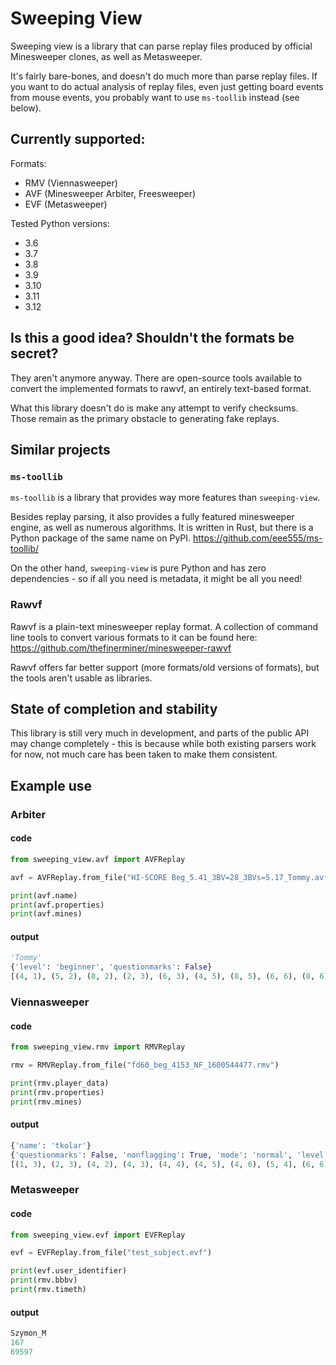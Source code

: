 # Sweeping View

Sweeping view is a library that can parse replay files produced by official
Minesweeper clones, as well as Metasweeper.

It's fairly bare-bones, and doesn't do much more than parse replay files. If
you want to do actual analysis of replay files, even just getting board events
from mouse events, you probably want to use `ms-toollib` instead (see below).

## Currently supported:

Formats:
 - RMV (Viennasweeper)
 - AVF (Minesweeper Arbiter, Freesweeper)
 - EVF (Metasweeper)

Tested Python versions:
 - 3.6
 - 3.7
 - 3.8
 - 3.9
 - 3.10
 - 3.11
 - 3.12

## Is this a good idea? Shouldn't the formats be secret?

They aren't anymore anyway. There are open-source tools available to convert
the implemented formats to rawvf, an entirely text-based format.

What this library doesn't do is make any attempt to verify checksums. Those
remain as the primary obstacle to generating fake replays.

## Similar projects

### `ms-toollib`

`ms-toollib` is a library that provides way more features than `sweeping-view`.

Besides replay parsing, it also provides a fully featured minesweeper engine,
as well as numerous algorithms. It is written in Rust, but there is a Python
package of the same name on PyPI.
https://github.com/eee555/ms-toollib/

On the other hand, `sweeping-view` is pure Python and has zero dependencies -
so if all you need is metadata, it might be all you need!

### Rawvf

Rawvf is a plain-text minesweeper replay format. A collection of command line
tools to convert various formats to it can be found here:
https://github.com/thefinerminer/minesweeper-rawvf

Rawvf offers far better support (more formats/old versions of formats), but the
tools aren't usable as libraries.

## State of completion and stability

This library is still very much in development, and parts of the public API may
change completely - this is because while both existing parsers work for now,
not much care has been taken to make them consistent.

## Example use

### Arbiter

#### code
```python
from sweeping_view.avf import AVFReplay

avf = AVFReplay.from_file("HI-SCORE Beg_5.41_3BV=28_3BVs=5.17_Tommy.avf")

print(avf.name)
print(avf.properties)
print(avf.mines)
```

#### output

```python
'Tommy'
{'level': 'beginner', 'questionmarks': False}
[(4, 1), (5, 2), (8, 2), (2, 3), (6, 3), (4, 5), (8, 5), (6, 6), (8, 6), (4, 7)]
```

### Viennasweeper

#### code
```python
from sweeping_view.rmv import RMVReplay

rmv = RMVReplay.from_file("fd60_beg_4153_NF_1600544477.rmv")

print(rmv.player_data)
print(rmv.properties)
print(rmv.mines)
```

#### output

```python
{'name': 'tkolar'}
{'questionmarks': False, 'nonflagging': True, 'mode': 'normal', 'level': 'beginner'}
[(1, 3), (2, 3), (4, 2), (4, 3), (4, 4), (4, 5), (4, 6), (5, 4), (6, 6), (7, 6)]
```

### Metasweeper

#### code
```python
from sweeping_view.evf import EVFReplay

evf = EVFReplay.from_file("test_subject.evf")

print(evf.user_identifier)
print(rmv.bbbv)
print(rmv.timeth)
```

#### output

```python
Szymon_M
167
69597
```
